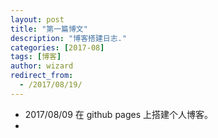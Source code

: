 ```yaml
---
layout: post
title: "第一篇博文"
description: "博客搭建日志."
categories: [2017-08]
tags: [博客]
author: wizard
redirect_from:
  - /2017/08/19/
---
```


- 2017/08/09 在 github pages 上搭建个人博客。
- 